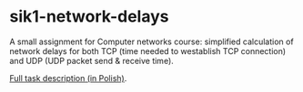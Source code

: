 # sik1-network-delays

A small assignment for Computer networks course: simplified calculation of network delays for both TCP (time needed to 
westablish TCP connection) and UDP (UDP packet send & receive time).

[Full task description (in 
Polish)](https://github.com/antoni/sik1-network-delay/blob/master/zadanie.utf8).
